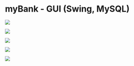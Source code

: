 
# myBank - GUI (Swing, MySQL)




![](https://raw.githubusercontent.com/st0rm1O1/myBank-GUI/main/ScreenShot/preview-1.jpeg)

![](https://raw.githubusercontent.com/st0rm1O1/myBank-GUI/main/ScreenShot/preview-2.jpeg)

![](https://raw.githubusercontent.com/st0rm1O1/myBank-GUI/main/ScreenShot/preview-3.jpeg)

![](https://raw.githubusercontent.com/st0rm1O1/myBank-GUI/main/ScreenShot/preview-5.jpeg)

![](https://raw.githubusercontent.com/st0rm1O1/myBank-GUI/main/ScreenShot/preview-4.jpeg)

